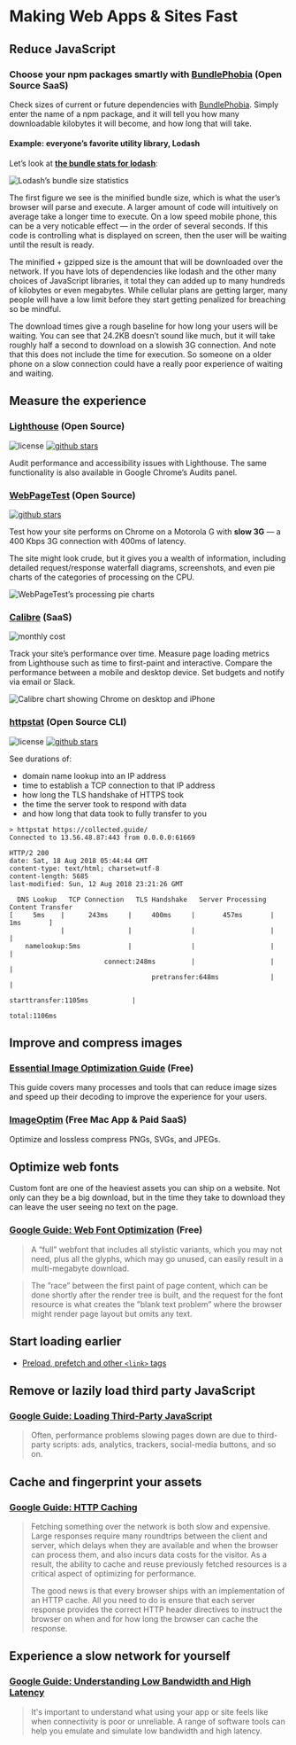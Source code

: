 # Making Web Apps & Sites Fast

## Reduce JavaScript

### Choose your npm packages smartly with [BundlePhobia](https://bundlephobia.com/) (Open Source SaaS)

Check sizes of current or future dependencies with [BundlePhobia](https://bundlephobia.com/). Simply enter the name of a npm package, and it will tell you how many downloadable kilobytes it will become, and how long that will take.

#### Example: everyone’s favorite utility library, Lodash

Let’s look at [**the bundle stats for lodash**](https://bundlephobia.com/result?p=lodash@4.17.11):

![Lodash’s bundle size statistics](./lodash-stats.png)

The first figure we see is the minified bundle size, which is what the user’s browser will parse and execute. A larger amount of code will intuitively on average take a longer time to execute. On a low speed mobile phone, this can be a very noticable effect — in the order of several seconds. If this code is controlling what is displayed on screen, then the user will be waiting until the result is ready.

The minified + gzipped size is the amount that will be downloaded over the network. If you have lots of dependencies like lodash and the other many choices of JavaScript libraries, it total they can added up to many hundreds of kilobytes or even megabytes. While cellular plans are getting larger, many people will have a low limit before they start getting penalized for breaching so be mindful.

The download times give a rough baseline for how long your users will be waiting. You can see that 24.2KB doesn’t sound like much, but it will take roughly half a second to download on a slowish 3G connection. And note that this does not include the time for execution. So someone on a older phone on a slow connection could have a really poor experience of waiting and waiting.

## Measure the experience

### [Lighthouse](https://developers.google.com/web/tools/lighthouse/) (Open Source)

![license](https://badgen.net/github/license/GoogleChrome/lighthouse)
[![github stars](https://badgen.net/github/stars/GoogleChrome/lighthouse?color=yellow)](https://github.com/GoogleChrome/lighthouse)

Audit performance and accessibility issues with Lighthouse. The same functionality is also available in Google Chrome’s Audits panel.

### [WebPageTest](https://webpagetest.org/easy) (Open Source)

[![github stars](https://badgen.net/github/stars/WPO-Foundation/webpagetest?color=yellow)](https://github.com/WPO-Foundation/webpagetest)

Test how your site performs on Chrome on a Motorola G with **slow 3G** — a 400 Kbps 3G connection with 400ms of latency.

The site might look crude, but it gives you a wealth of information, including detailed request/response waterfall diagrams, screenshots, and even pie charts of the categories of processing on the CPU.

![WebPageTest’s processing pie charts](./webpagetest-processing-charts.png)

### [Calibre](https://calibreapp.com/) (SaaS)

![monthly cost](https://badgen.net/badge/monthly/$29+/green)

Track your site’s performance over time. Measure page loading metrics from Lighthouse such as time to first-paint and interactive. Compare the performance between a mobile and desktop device. Set budgets and notify via email or Slack.

![Calibre chart showing Chrome on desktop and iPhone](./illustration-metric-2e01bad6f63609d7001feefc7918e050db54518ffbae00476d8fe4fdafc629d5.svg)

### [httpstat](https://github.com/reorx/httpstat) (Open Source CLI)

![license](https://badgen.net/github/license/reorx/httpstat)
[![github stars](https://badgen.net/github/stars/reorx/httpstat?color=yellow)](https://github.com/reorx/httpstat)

See durations of:

- domain name lookup into an IP address
- time to establish a TCP connection to that IP address
- how long the TLS handshake of HTTPS took
- the time the server took to respond with data
- and how long that data took to fully transfer to you

```
> httpstat https://collected.guide/
Connected to 13.56.48.87:443 from 0.0.0.0:61669

HTTP/2 200 
date: Sat, 18 Aug 2018 05:44:44 GMT
content-type: text/html; charset=utf-8
content-length: 5685
last-modified: Sun, 12 Aug 2018 23:21:26 GMT

  DNS Lookup   TCP Connection   TLS Handshake   Server Processing   Content Transfer
[     5ms    |      243ms     |     400ms     |       457ms       |        1ms       ]
             |                |               |                   |                  |
    namelookup:5ms            |               |                   |                  |
                        connect:248ms         |                   |                  |
                                    pretransfer:648ms             |                  |
                                                      starttransfer:1105ms           |
                                                                                 total:1106ms 
```


## Improve and compress images

### [Essential Image Optimization Guide](https://images.guide/) (Free)

This guide covers many processes and tools that can reduce image sizes and speed up their decoding to improve the experience for your users.

### [ImageOptim](https://imageoptim.com/) (Free Mac App & Paid SaaS)

Optimize and lossless compress PNGs, SVGs, and JPEGs.

## Optimize web fonts

Custom font are one of the heaviest assets you can ship on a website. Not only can they be a big download, but in the time they take to download they can leave the user seeing no text on the page.

### [Google Guide: Web Font Optimization](https://developers.google.com/web/fundamentals/performance/optimizing-content-efficiency/webfont-optimization) (Free)

> A “full” webfont that includes all stylistic variants, which you may not need, plus all the glyphs, which may go unused, can easily result in a multi-megabyte download.

> The ”race” between the first paint of page content, which can be done shortly after the render tree is built, and the request for the font resource is what creates the ”blank text problem” where the browser might render page layout but omits any text.

## Start loading earlier

- [Preload, prefetch and other `<link>` tags](https://3perf.com/blog/link-rels/)

## Remove or lazily load third party JavaScript

### [Google Guide: Loading Third-Party JavaScript](https://developers.google.com/web/fundamentals/performance/optimizing-content-efficiency/loading-third-party-javascript/)

> Often, performance problems slowing pages down are due to third-party scripts: ads, analytics, trackers, social-media buttons, and so on.

## Cache and fingerprint your assets

### [Google Guide: HTTP Caching](https://developers.google.com/web/fundamentals/performance/optimizing-content-efficiency/http-caching)

> Fetching something over the network is both slow and expensive. Large responses require many roundtrips between the client and server, which delays when they are available and when the browser can process them, and also incurs data costs for the visitor. As a result, the ability to cache and reuse previously fetched resources is a critical aspect of optimizing for performance.
>
> The good news is that every browser ships with an implementation of an HTTP cache. All you need to do is ensure that each server response provides the correct HTTP header directives to instruct the browser on when and for how long the browser can cache the response.

## Experience a slow network for yourself

### [Google Guide: Understanding Low Bandwidth and High Latency](https://developers.google.com/web/fundamentals/performance/poor-connectivity/)

> It's important to understand what using your app or site feels like when connectivity is poor or unreliable. A range of software tools can help you emulate and simulate low bandwidth and high latency.
